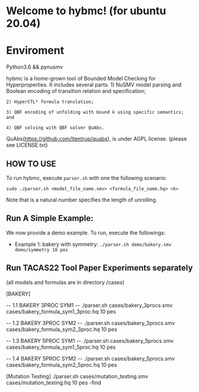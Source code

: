 # Welcome to hybmc! (for ubuntu 20.04)

# Enviroment
Python3.6 && pynusmv

hybmc is a home-grown tool of Bounded Model Checking for Hyperproperties.
It includes several parts:
	1) NuSMV model parsing and Boolean encoding of transition relation and specification;
 
	2) HyperCTL* formula translation;
 
	3) QBF encoding of unfolding with bound k using specific semantics; and
 
	4) QBF solving with QBF solver QuAbs.  

QuAbs(https://github.com/ltentrup/quabs), is under AGPL license. (please see LICENSE.txt)  

## HOW TO USE
To run hybmc, execute ```parser.sh``` with one the following scenario:

```sudo ./parser.sh <model_file_name.smv> <formula_file_name.hq> <k> ```

Note that <k> is a natural number specifies the length of unrolling.

## Run A Simple Example:
We now provide a demo example. To run, execute the followings:
  - Example 1: bakery with symmetry: 
```./parser.sh demo/bakery.smv demo/symmetry 10 pes```

## Run TACAS22 Tool Paper Experiments separately
(all models and formulas are in directory /cases)


[BAKERY]

-- 1.1 BAKERY 3PROC SYM1 --
  ./parser.sh cases/bakery_3procs.smv cases/bakery_formula_sym1_3proc.hq 10 pes
  
-- 1.2 BAKERY 3PROC SYM2 --
  ./parser.sh cases/bakery_3procs.smv cases/bakery_formula_sym2_3proc.hq 10 pes
  
-- 1.3 BAKERY 5PROC SYM1 --
  ./parser.sh cases/bakery_5procs.smv cases/bakery_formula_sym1_5proc.hq 10 pes
  
-- 1.4 BAKERY 5PROC SYM2 --
  ./parser.sh cases/bakery_5procs.smv cases/bakery_formula_sym2_5proc.hq 10 pes

[Mutation Testing]
  ./parser.sh cases/mutation_testing.smv cases/mutation_testing.hq 10 pes -find
